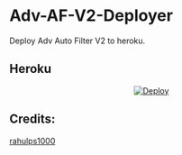 # Adv-AF-V2-Deployer

Deploy Adv Auto Filter V2 to heroku.

<!-- ## Railway

[![Deploy on Railway](https://railway.app/button.svg)](https://railway.app/new/template?template=)
<br> -->

## Heroku

<p align="center">
<a href="https://heroku.com/deploy?template=https://github.com/AlbertEinsteinTG/Adv-AF-V2-Deploye">
  <img src="https://www.herokucdn.com/deploy/button.svg" alt="Deploy">
</a>
</p>

## Credits:

[rahulps1000](https://github.com/rahulps1000/HerokuBannedDeployer)

